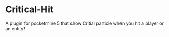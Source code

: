 # Critical-Hit
A plugin for pocketmine 5 that show Critial particle when you hit a player or an entity!
